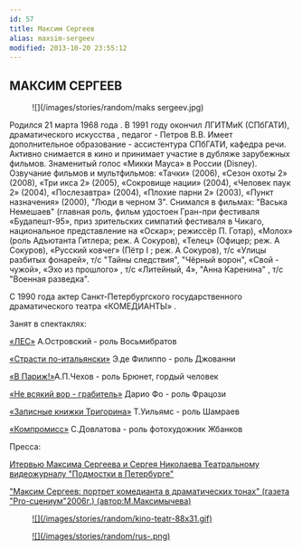 ```yaml
---
id: 57
title: Максим Сергеев
alias: maxsim-sergeev
modified: 2013-10-20 23:55:12
---
```


## МАКСИМ СЕРГЕЕВ

<figure>
![](/images/stories/random/maks sergeev.jpg)
</figure>

Родился 21 марта 1968 года . В 1991 году окончил ЛГИТМиК (СПбГАТИ), драматического искусства , педагог - Петров В.В. Имеет дополнительное образование - ассистентура СПбГАТИ, кафедра речи. Активно снимается в кино и принимает участие в дубляже зарубежных фильмов. Знаменитый голос «Микки Мауса» в России (Disney). Озвучание фильмов и мультфильмов: «Тачки» (2006), «Сезон охоты 2» (2008), «Три икса 2» (2005), «Сокровище нации» (2004), «Человек паук 2» (2004), «Послезавтра» (2004), «Плохие парни 2» (2003), «Пункт назначения» (2000), "Люди в черном 3". Снимался в фильмах: "Васька Немешаев" (главная роль, фильм удостоен Гран-при фестиваля «Будапешт-95», приз зрительских симпатий фестиваля в Чикаго, национальное представление на «Оскар»; режиссёр П. Готар), «Молох» (роль Адъютанта Гитлера; реж. А Сокуров), «Телец» (Офицер; реж. А Сокуров), «Русский ковчег» (Пётр I ; реж. А Сокуров), т/с «Улицы разбитых фонарей», т/с "Тайны следствия", "Чёрный ворон", «Свой - чужой», «Эхо из прошлого» , т/с «Литейный, 4», "Анна Каренина" , т/с "Военная разведка".

С 1990 года актер Санкт-Петербургского государственного драматического театра «КОМЕДИАНТЫ» .

Занят в спектаклях:

[«ЛЕС»](91-les.html) А.Островский - роль Восьмибратов

[«Страсти по-итальянски»](59-strasti-po-italianski.html) Э.де Филиппо - роль Джованни

[«В Париж!»](41-v-paris.html)А.П.Чехов - роль Брюнет, гордый человек

[«Не всякий вор - грабитель»](70-vor.html) Дарио Фо - роль Фрацози

[«Записные книжки Тригорина»](72-trigorin.html) Т.Уильямс - роль Шамраев

[«Компромисс»](282-kompromiss-sdovlatov.html) С.Довлатова - роль фотохудожник Жбанков

Пресса:

[Итервью Максима Сергеева и Сергея Николаева Театральному видеожурналу "Подмостки в Петербурге"](242-pressa-podmostki-peterburga-sergeev-i-nikolaev.html)

["Максим Сергеев: портрет комедианта в драматических тонах" (газета "Pro-сцениум"2006г.) (автор:М.Максимычева)](270-q-----q.html)

<figure><a href="http://www.kino-teatr.ru/teatr/acter/m/ros/3876/bio/">
![](/images/stories/random/kino-teatr-88x31.gif)
</a></figure>

<figure><a href="http://ruskino.ru/art/3953">
![](/images/stories/random/rus-.png)
</a></figure>

